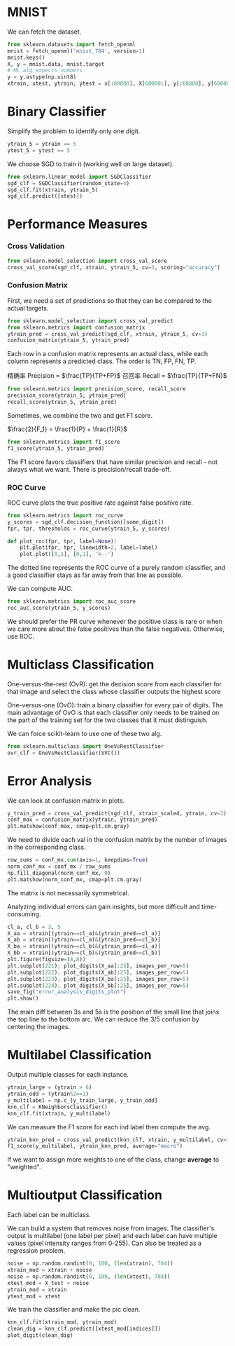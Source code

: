 # MNIST

We can fetch the dataset. 

```python
from sklearn.datasets import fetch_openml
mnist = fetch_openml('mnist_784', version=1)
mnist.keys()
X, y = mnist.data, mnist.target
# ML alg expects numbers
y = y.astype(np.uint8)
xtrain, xtest, ytrain, ytest = x[:60000], X[60000:], y[:60000], y[60000:]
```



# Binary Classifier

Simplify the problem to identify only one digit. 

```python
ytrain_5 = ytrain == 5
ytest_5 = ytest == 5
```

We choose SGD to train it (working well on large dataset).

```python
from sklearn.linear_model import SGDClassifier
sgd_clf = SGDClassifier(random_state=4)
sgd_clf.fit(xtrain, ytrain_5)
sgd_clf.predict([xtest])
```



# Performance Measures

### Cross Validation

```python
from sklearn.model_selection import cross_val_score
cross_val_score(sgd_clf, xtrain, ytrain_5, cv=3, scoring="accuracy")
```

### Confusion Matrix

First, we need a set of predictions so that they can be compared to the actual targets. 

```python
from sklearn.model_selection import cross_val_predict
from sklearn.metrics import confusion_matrix
ytrain_pred = cross_val_predict(sgd_clf, xtrain, ytrain_5, cv=3)
confusion_matrix(ytrain_5, ytrain_pred)
```

Each row in a confusion matrix represents an actual class, while each column represents a predicted class. The order is TN, FP, FN, TP. 

精确率 Precision = $\frac{TP}{TP+FP}$
召回率 Recall = $\frac{TP}{TP+FN}$  

```python
from sklearn.metrics import precision_score, recall_score
precision_score(ytrain_5, ytrain_pred)
recall_score(ytrain_5, ytrain_pred)
```

Sometimes, we combine the two and get F1 score. 

$\frac{2}{F_1} = \frac{1}{P} + \frac{1}{R}$

```python
from sklearn.metrics import f1_score
f1_score(ytrain_5, ytrain_pred)
```

The F1 score favors classifiers that have similar precision and recall - not always what we want. There is precision/recall trade-off. 

### ROC Curve

ROC curve plots the true positive rate against false positive rate. 

```python
from sklearn.metrics import roc_curve
y_scores = sgd_clf.decision_function([some_digit])
fpr, tpr, thresholds = roc_curve(ytrain_5, y_scores) 

def plot_roc(fpr, tpr, label=None):
    plt.plot(fpr, tpr, linewidth=2, label=label)
    plot.plot([0,1], [0,1], 'k--')
```

The dotted line represents the ROC curve of a purely random classifier, and a good classifier stays as far away from that line as possible. 

We can compute AUC. 

```python
from sklearn.metrics import roc_auc_score
roc_auc_score(ytrain_5, y_scores)
```

We should prefer the PR curve whenever the positive class is rare or when we care more about the false positives than the false negatives. Otherwise, use ROC. 



# Multiclass Classification

 One-versus-the-rest (OvR): get the decision score from each classifier for that image and select the class whose classifier outputs the highest score

One-versus-one (OvO): train a binary classifier for every pair of digits. The main advantage of OvO is that each classifier only needs to be trained on the part of the training set for the two classes that it must distinguish. 

We can force scikit-learn to use one of these two alg. 

```python
from sklearn.multiclass import OneVsRestClassifier
ovr_clf = OneVsRestClassifier(SVC())
```



# Error Analysis

We can look at confusion matrix in plots. 

```python
y_train_pred = cross_val_predict(sgd_clf, xtrain_scaled, ytrain, cv=3)
conf_max = confusion_matrix(ytrain, ytrain_pred)
plt.matshow(conf_max, cmap=plt.cm.gray)
```

We need to divide each val in the confusion matrix by the number of images in the corresponding class. 

```python
row_sums = conf_mx.sum(axis=1, keepdims=True)
norm_conf_mx = conf_mx / row_sums
np.fill_diagonal(norm_conf_mx, 0)
plt.matshow(norm_conf_mx, cmap=plt.cm.gray)
```

The matrix is not necessarily symmetrical. 

Analyzing individual errors can gain insights, but more difficult and time-consuming. 

```python
cl_a, cl_b = 3, 5
X_aa = xtrain[(ytrain==cl_a)&(ytrain_pred==cl_a)]
X_ab = xtrain[(ytrain==cl_a)&(ytrain_pred==cl_b)]
X_ba = xtrain[(ytrain==cl_b)&(ytrain_pred==cl_a)]
X_bb = xtrain[(ytrain==cl_b)&(ytrain_pred==cl_b)]
plt.figure(figsize=(8,8))
plt.subplot(221); plot_digits(X_aa[:25], images_per_row=5)
plt.subplot(222); plot_digits(X_ab[:25], images_per_row=5)
plt.subplot(223); plot_digits(X_ba[:25], images_per_row=5)
plt.subplot(224); plot_digits(X_bb[:25], images_per_row=5)
save_fig("error_analysis_digits_plot")
plt.show()
```

The main diff between 3s and 5s is the position of the small line that joins the top line to the bottom arc. We can reduce the 3/5 confusion by centering the images. 



# Multilabel Classification

Output multiple classes for each instance. 

```python
ytrain_large = (ytrain > 6)
ytrain_odd = (ytrain%2==1)
y_multilabel = np.c_[y_train_large, y_train_odd]
knn_clf = KNeighborsClassifier()
knn_clf.fit(xtrain, y_multilabel)
```

We can measure the F1 score for each ind label then compute the avg. 

```python
ytrain_knn_pred = cross_val_predict(knn_clf, xtrain, y_multilabel, cv=3)
f1_score(y_multilabel, ytrain_knn_pred, average="macro")
```

If we want to assign more weights to one of the class, change **average** to "weighted". 



# Multioutput Classification

Each label can be multiclass. 

We can build a system that removes noise from images. The classifier's output is multilabel (one label per pixel) and each label can have multiple values (pixel intensity ranges from 0-255). Can also be treated as a regression problem. 

```python
noise = np.random.randint(0, 100, (len(xtrain), 784))
xtrain_mod = xtrain + noise
noise = np.random.randint(0, 100, (len(xtest), 784))
xtest_mod = X_test + noise
ytrain_mod = xtrain
ytest_mod = xtest
```

We train the classifier and make the pic clean. 

```python
knn_clf.fit(xtrain_mod, ytrain_mod)
clean_dig = knn_clf.predict([xtest_mod[indices]])
plot_digit(clean_dig)
```



